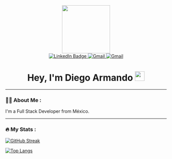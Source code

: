 <div id="header" align="center">
  <img src="https://media.giphy.com/media/v1.Y2lkPTc5MGI3NjExZnQ1ZTRpZDJodzJ4OXl4bGFyeWp6Zjg3Z21idzJ1MXBkd2R1OWRlNSZlcD12MV9pbnRlcm5hbF9naWZfYnlfaWQmY3Q9Zw/u2pmTWUi0MXjyrMaVj/giphy.gif" width="150"/>
  <div id="badges">
  <a href="https://www.linkedin.com/in/diego-gomez-0b7448270/">
    <img src="https://img.shields.io/badge/LinkedIn-blue?style=for-the-badge&logo=linkedin&logoColor=white" alt="LinkedIn Badge"/>
  </a>
  <a href="mailto:dgox16@gmail.com">
    <img src="https://img.shields.io/badge/Gmail-red?style=for-the-badge&logo=Gmail&logoColor=white" alt="Gmail"/>
  </a>
      <a href="https://www.instagram.com/diego_gomez16/">
    <img src="https://img.shields.io/badge/Instagram-purple?style=for-the-badge&logo=Instagram&logoColor=white" alt="Gmail"/>
  </a>
</div>
  <h1>
  Hey, I'm Diego Armando
  <img src="https://media.giphy.com/media/hvRJCLFzcasrR4ia7z/giphy.gif" width="30px"/>
</h1>
</div>

---

### :man_technologist: About Me :
I'm a Full Stack Developer from México.

---
### :fire: My Stats :
[![GitHub Streak](http://github-readme-streak-stats.herokuapp.com?user=dgox16&theme=dark&background=000000)](https://git.io/streak-stats)

[![Top Langs](https://github-readme-stats.vercel.app/api/top-langs/?username=dgox16&layout=compact&theme=vision-friendly-dark)](https://github.com/anuraghazra/github-readme-stats)
